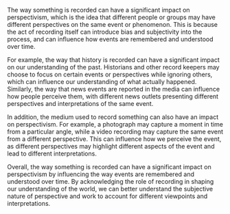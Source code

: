 The way something is recorded can have a significant impact on perspectivism, which is the idea that different people or groups may have different perspectives on the same event or phenomenon. This is because the act of recording itself can introduce bias and subjectivity into the process, and can influence how events are remembered and understood over time.

For example, the way that history is recorded can have a significant impact on our understanding of the past. Historians and other record keepers may choose to focus on certain events or perspectives while ignoring others, which can influence our understanding of what actually happened. Similarly, the way that news events are reported in the media can influence how people perceive them, with different news outlets presenting different perspectives and interpretations of the same event.

In addition, the medium used to record something can also have an impact on perspectivism. For example, a photograph may capture a moment in time from a particular angle, while a video recording may capture the same event from a different perspective. This can influence how we perceive the event, as different perspectives may highlight different aspects of the event and lead to different interpretations.

Overall, the way something is recorded can have a significant impact on perspectivism by influencing the way events are remembered and understood over time. By acknowledging the role of recording in shaping our understanding of the world, we can better understand the subjective nature of perspective and work to account for different viewpoints and interpretations.
